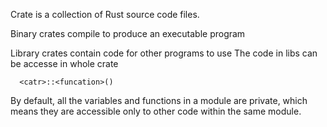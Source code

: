 
Crate is a collection of Rust source code files.

Binary crates compile to produce an executable program

Library crates contain code for other programs to use
The code in libs can be accesse in whole crate
```
  <catr>::<funcation>()
```


By default, all the variables and functions in a module are private, which means they are accessible only to other code within the same module.

